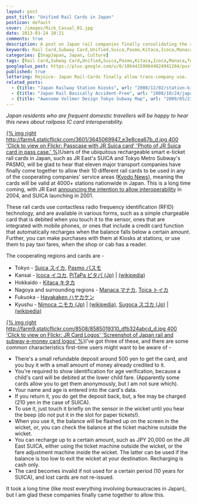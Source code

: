 ```yaml
---
layout: post
post_title: "Unified Rail Cards in Japan"
posticon: default
cover: /images/Rick_Casual_01.jpg
date: 2013-03-24 10:21
comments: true
description: A post on Japan rail companies finally consolidating the rail pass system, by Rick Cogley.
keywords: Rail Card,Subway Card,Unified,Suica,Pasmo,Kitaca,Icoca,Manaca,Toica,PiTaPa,Hayakaken,Nimoca,Sugoca,e-money,electronic money,e-ticket,electronic ticketing,スイカ,パスモ,キタカ,イコカ,マナカ,トイカ,ピタパ,ハヤカケン,ニモカ,スゴカ
categories: [SnapJapan, Japan, Culture]
tags: [Rail Card,Subway Card,Unified,Suica,Pasmo,Kitaca,Icoca,Manaca,Toica,PiTaPa,Hayakaken,Nimoca,Sugoca,e-money,electronic money,e-ticket,electronic ticketing,スイカ,パスモ,キタカ,イコカ,マナカ,トイカ,ピタパ,ハヤカケン,ニモカ,スゴカ]
googleplus_post: https://plus.google.com/u/0/106441590644824941284/posts/9UQAfAkmv3p
published: true
lettering: Rejoice- Japan Rail-Cards finally allow trans-company use.
related_posts:
  - {title: "Japan Railway Station Kiosks", url: "2008/12/02/station-kiosks-the-hubs-of-modern-japan/"}
  - {title: "Japan Rail Basically Accident-Free", url: "2008/10/24/japan-rail-kudos-an-amazing-record/"}
  - {title: "Awesome Vollmer Design Tokyo Subway Map", url: "2009/05/21/best-tokyo-subway-map-vollmer-design/"}
---
```


_Japan residents who are frequent domestic travellers will be happy to hear this news about railpass IC card interoperability._

<!--more-->

[{% img right http://farm4.staticflickr.com/3601/3645069947_e3e8cea67b_d.jpg 400 'Click to view on Flickr: Passcase with JR Suica card' 'Photo of JR Suica card in pass case.' %}](http://www.flickr.com/photos/rickcogley/3645069947/)Users of the ubiquitous rechargeable smart e-ticket rail cards in Japan, such as JR East's SUICA and Tokyo Metro Subway's PASMO, will be glad to hear that eleven major transport companies have finally come together to allow their 10 different rail cards to be used in any of the cooperating companies' service areas ([Kyodo News](http://www.japantimes.co.jp/news/2013/03/24/business/taiwan-rail-firm-to-get-jr-tokai-tech/#.UU5wA6sY1ak)), meaning the cards will be valid at 4000+ stations nationwide in Japan. This is a long time coming, with JR East [announcing the intention to allow interoperability](http://www.jreast.co.jp/press/2004_1/20040410.pdf) in 2004, and SUICA launching in 2001. 

These rail cards use contactless radio frequency identification (RFID) technology, and are available in various forms, such as a simple chargeable card that is debited when you touch it to the sensor, ones that are integrated with mobile phones, or ones that include a credit card function that automatically recharges when the balance falls below a certain amount. Further, you can make purchases with them at Kiosks at stations, or use them to pay taxi fares, when the shop or cab has a reader.

The cooperating regions and cards are - 

* Tokyo - [Suica スイカ](http://www.jreast.co.jp/e/pass/suica.html), [Pasmo パスモ](http://www.pasmo.co.jp/en/)
* Kansai - [Icoca イコカ](http://www.westjr.co.jp/global/en/travel-information/pass/icoca-haruka/pdf/ICOCA_en.pdf), [PiTaPa ピタパ (Jp)](http://www.pitapa.com/) | [(wikipedia)](http://en.wikipedia.org/wiki/PiTaPa)
* Hokkaido - [Kitaca キタカ](http://www2.jrhokkaido.co.jp/global/english/kitaca/index.html)
* Nagoya and surrounding regions - [Manaca マナカ](http://www.kotsu.city.nagoya.jp/english/006776.html), [Toica トイカ](http://www.nic-nagoya.or.jp/en/e/archives/3212)
* Fukuoka - [Hayakaken ハヤカケン](http://subway.city.fukuoka.lg.jp/eng/fare/index.html)
* Kyushu - [Nimoca ニモカ (Jp)](http://www.nimoca.jp/home/) | [(wikipedia)](http://en.wikipedia.org/wiki/Nimoca), [Sugoca スゴカ (Jp)](http://www.jrkyushu.co.jp/sugoca/) | [(wikipedia)](http://en.wikipedia.org/wiki/SUGOCA)

[{% img right http://farm9.staticflickr.com/8508/8585019310_dfb324abcd_d.jpg 400 'Click to view on Flickr: JR Card Logos' 'Screenshot of Japan rail and subway e-money card logos' %}](http://www.flickr.com/photos/rickcogley/8585019310/)I've got three of these, and there are some common characteristics first-time users might want to be aware of - 

* There's a small refundable deposit around 500 yen to get the card, and you buy it with a small amount of money already credited to it.
* You're required to show identification for age verification, because a child's card will be debited at the lower child fare. (Apparently some cards allow you to get them anonymously, but I am not sure which).
* Your name and age is entered into the card's data.
* If you return it, you do get the deposit back, but, a fee may be charged (210 yen in the case of SUICA).
* To use it, just touch it briefly on the sensor in the wicket until you hear the beep (do not put it in the slot for paper tickets!).
* When you use it, the balance will be flashed up on the screen in the wicket, or, you can check the balance at the ticket machine outside the wicket.
* You can recharge up to a certain amount, such as JPY 20,000 on the JR East SUICA, either using the ticket machine outside the wicket, or the fare adjustment machine inside the wicket. The latter can be used if the balance is too low to exit the wicket at your destination. Recharging is cash only. 
* The card becomes invalid if not used for a certain period (10 years for SUICA), and lost cards are not re-issued. 

It took a long time (like most everything involving bureaucracies in Japan), but I am glad these companies finally came together to allow this. 

